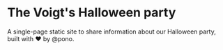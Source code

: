 # The Voigt's Halloween party

A single-page static site to share information about our Halloween party, built with ♥ by @pono.
